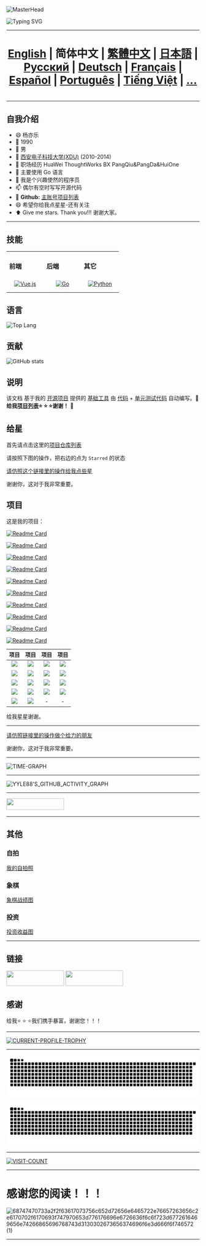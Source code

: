 ![MasterHead](https://user-images.githubusercontent.com/74038190/213910845-af37a709-8995-40d6-be59-724526e3c3d7.gif)

![Typing SVG](https://readme-typing-svg.demolab.com?font=Fira+Code&size=33&pause=1000&color=EBE912&width=999&lines=Hi+there+%F0%9F%91%8B%2C+Welcome+to+my+Page+%F0%9F%91%8B%2C+I'm+yyle88)

---

<!-- 这是一个注释，它不会在渲染时显示出来，这是语言选择的起始位置 -->

<h4 align="center" style="font-size: 2.0em;"><a href="README.md">English</a> | <strong>简体中文</strong> | <a href="locales/README.zh-Hant.md">繁體中文</a> | <a href="locales/README.ja.md">日本語</a> | <a href="locales/README.ru.md">Русский</a> | <a href="locales/README.de.md">Deutsch</a> | <a href="locales/README.fr.md">Français</a> | <a href="locales/README.es.md">Español</a> | <a href="locales/README.pt.md">Português</a> | <a href="locales/README.vi.md">Tiếng Việt</a> | <a href="LOCALE-MENU.md"><b>...</b></a></h4>

<!-- 这是一个注释，它不会在渲染时显示出来，这是语言选择的终止位置 -->

---

## 自我介绍

- 😄 杨亦乐
- 🔭 1990
- 🌱 男
- 👯 [西安电子科技大学(XDU)](https://www.xidian.edu.cn/) (2010-2014)
- 💼 职场经历 HuaWei ThoughtWorks BX PangQiu&PangDa&HuiOne
- 🤔 主要使用 Go 语言
- 💬 我是个兴趣使然的程序员
- 📫 偶尔有空时写写开源代码
- 🔗 **Github:** [主账号项目列表](https://github.com/yyle88?tab=repositories&type=public&sort=stargazers)
- 😄 希望你给我点星星-还有关注
- ⬆️ Give me stars. Thank you!!! 谢谢大家。

---

## 技能

<table width="465"><tr><td valign="top" width="33%">

### 前端

<div align="center">  
<a href="https://vuejs.org/" target="_blank"><img style="margin: 10px" src="https://profilinator.rishav.dev/skills-assets/vuejs-original-wordmark.svg" alt="Vue.js" height="50" /></a>  
</div>

</td><td valign="top" width="33%">

### 后端

<div align="center">  
<a href="https://go.dev/" target="_blank"><img style="margin: 10px" src="https://profilinator.rishav.dev/skills-assets/go-original.svg" alt="Go" height="50" /></a>  
</div>

</td><td valign="top" width="33%">

### 其它

<div align="center">  
<a href="https://www.python.org/" target="_blank"><img style="margin: 10px" src="https://profilinator.rishav.dev/skills-assets/python-original.svg" alt="Python" height="50" /></a>  
</div>

</td></tr></table>

## 语言

![Top Lang](https://github-readme-stats.vercel.app/api/top-langs/?username=yyle88&hide=html&card_width=465)

## 贡献

![GitHub stats](https://github-readme-stats.vercel.app/api?username=yyle88&show_icons=true&theme=radical&show=reviews,prs_merged,prs_merged_percentage&hide=contribs&card_width=465)

## 说明

该文档 基于我的 [开源项目](https://github.com/yyle88?tab=repositories&sort=stargazers) 提供的 [基础工具](https://github.com/yyle88/yyle88/blob/main/go.mod) 由 [代码](https://github.com/yyle88/yyle88/blob/main/yyle88.go) + [单元测试代码](https://github.com/yyle88/yyle88/blob/main/yyle88_test.go) 自动编写。🌟 **给我[项目列表](https://github.com/yyle88?tab=repositories&sort=stargazers)⭐ ⭐ ⭐谢谢！** 🌟

## 给星

首先请点击这里的[项目仓库列表](https://github.com/yyle88?tab=repositories)

请按照下图的操作，把右边的点为 `Starred` 的状态

[请仿照这个链接里的操作给我点些星](assets/请给我点星.jpg)

谢谢你，这对于我非常重要。

## 项目

这是我的项目：

<!-- 这是一个注释，它不会在渲染时显示出来，这是项目列表的起始位置 -->

<div align="left">

[![Readme Card](https://github-readme-stats.vercel.app/api/pin/?username=yyle88&repo=must&theme=cobalt2&unique=f3a758ba-c52e-4545-801f-4d43a1b0c25b)](https://github.com/yyle88/must)

[![Readme Card](https://github-readme-stats.vercel.app/api/pin/?username=yyle88&repo=sure&theme=great-gatsby&unique=e9c756e9-dd9a-41d4-9f4a-4601c164fdea)](https://github.com/yyle88/sure)

[![Readme Card](https://github-readme-stats.vercel.app/api/pin/?username=yyle88&repo=osexec&theme=catppuccin_latte&unique=2603dd45-4ff9-4fd5-b064-458fadb6674f)](https://github.com/yyle88/osexec)

[![Readme Card](https://github-readme-stats.vercel.app/api/pin/?username=yyle88&repo=gobtcsign&theme=blue-green&unique=2f345949-254d-4ce1-9d0c-0da7bce1d9b0)](https://github.com/yyle88/gobtcsign)

[![Readme Card](https://github-readme-stats.vercel.app/api/pin/?username=yyle88&repo=gormmom&theme=omni&unique=9a1dba82-4f15-4db3-af81-c2c6d492fe9e)](https://github.com/yyle88/gormmom)

[![Readme Card](https://github-readme-stats.vercel.app/api/pin/?username=yyle88&repo=done&theme=discord_old_blurple&unique=ba9e686a-ee7d-44fa-b0f3-2cd9e6d20a09)](https://github.com/yyle88/done)

[![Readme Card](https://github-readme-stats.vercel.app/api/pin/?username=yyle88&repo=tern&theme=slateorange&unique=04ab6e0e-1821-41d8-8002-59dfc538498b)](https://github.com/yyle88/tern)

[![Readme Card](https://github-readme-stats.vercel.app/api/pin/?username=yyle88&repo=formatgo&theme=shadow_red&unique=cf0dfa34-a2e4-44c4-be07-7073669463a2)](https://github.com/yyle88/formatgo)

[![Readme Card](https://github-readme-stats.vercel.app/api/pin/?username=yyle88&repo=erero&theme=github_dark_dimmed&unique=327d8919-538b-4495-badc-8cf7d6c5a172)](https://github.com/yyle88/erero)

[![Readme Card](https://github-readme-stats.vercel.app/api/pin/?username=yyle88&repo=syntaxgo&theme=city_lights&unique=46a65f4d-da16-4814-9a4d-0dad7c49c31d)](https://github.com/yyle88/syntaxgo)

</div>


<div align="left">

| 项目 | 项目 | 项目 | 项目 |
| :--: | :--: | :--: | :--: |
|<a href="https://github.com/yyle88/gotrontrx"><img src="https://img.shields.io/badge/gotrontrx-%2391C4A4.svg?style=flat&logoColor=white" height="24"></a> | <a href="https://github.com/yyle88/eroticgo"><img src="https://img.shields.io/badge/eroticgo-%23F7931E.svg?style=flat&logoColor=white" height="24"></a> | <a href="https://github.com/yyle88/osexistpath"><img src="https://img.shields.io/badge/osexistpath-%23FF1493.svg?style=flat&logoColor=white" height="24"></a> | <a href="https://github.com/yyle88/rese"><img src="https://img.shields.io/badge/rese-%2332CD32.svg?style=flat&logoColor=white" height="24"></a> | 
|<a href="https://github.com/yyle88/syncmap"><img src="https://img.shields.io/badge/syncmap-%237D5E7F.svg?style=flat&logoColor=white" height="24"></a> | <a href="https://github.com/yyle88/gormcngen"><img src="https://img.shields.io/badge/gormcngen-%2335A8D5.svg?style=flat&logoColor=white" height="24"></a> | <a href="https://github.com/yyle88/reggin"><img src="https://img.shields.io/badge/reggin-%238A2BE2.svg?style=flat&logoColor=white" height="24"></a> | <a href="https://github.com/yyle88/gormcls"><img src="https://img.shields.io/badge/gormcls-%232E8B57.svg?style=flat&logoColor=white" height="24"></a> | 
|<a href="https://github.com/yyle88/demojavabtcsign"><img src="https://img.shields.io/badge/demojavabtcsign-%23DC143C.svg?style=flat&logoColor=white" height="24"></a> | <a href="https://github.com/yyle88/zaplog"><img src="https://img.shields.io/badge/zaplog-%23FF4500.svg?style=flat&logoColor=white" height="24"></a> | <a href="https://github.com/yyle88/mutexmap"><img src="https://img.shields.io/badge/mutexmap-%237D4B91.svg?style=flat&logoColor=white" height="24"></a> | <a href="https://github.com/yyle88/sortslice"><img src="https://img.shields.io/badge/sortslice-%23FF6347.svg?style=flat&logoColor=white" height="24"></a> | 
|<a href="https://github.com/yyle88/gormcnm"><img src="https://img.shields.io/badge/gormcnm-%23FFD700.svg?style=flat&logoColor=white" height="24"></a> | <a href="https://github.com/yyle88/runpath"><img src="https://img.shields.io/badge/runpath-%23FF5733.svg?style=flat&logoColor=white" height="24"></a> | <a href="https://github.com/yyle88/neatjson"><img src="https://img.shields.io/badge/neatjson-%233CB371.svg?style=flat&logoColor=white" height="24"></a> | <a href="https://github.com/yyle88/printgo"><img src="https://img.shields.io/badge/printgo-%23ADFF2F.svg?style=flat&logoColor=white" height="24"></a> | 
|<a href="https://github.com/yyle88/simplejsonx"><img src="https://img.shields.io/badge/simplejsonx-%23F2D330.svg?style=flat&logoColor=white" height="24"></a> | <a href="https://github.com/yyle88/yyle88"><img src="https://img.shields.io/badge/yyle88-%23F09F3B.svg?style=flat&logoColor=white" height="24"></a> | - | - | 

</div>


<!-- 这是一个注释，它不会在渲染时显示出来，这是项目列表的终止位置 -->

给我星星谢谢。

---

[请仿照链接里的操作做个给力的朋友](assets/给力的朋友.jpg)

谢谢你，这对于我非常重要。

---

<img src="http://github-profile-summary-cards.vercel.app/api/cards/productive-time?username=yyle88&theme=radical&utcOffset=8.00" alt="TIME-GRAPH" width="465">

---

![YYLE88'S_GITHUB_ACTIVITY_GRAPH](https://github-readme-activity-graph.vercel.app/graph?username=yyle88&theme=github)

---

<!-- 这是一个注释，它不会在渲染时显示出来，这是其它项目的起始位置 -->

<a href="https://github.com/yyle88/yyle88/blob/main/OTHERS.md"><img src="https://img.shields.io/badge/MY+ORGANIZATIONS-%2320B2AA.svg?style=flat&logoColor=white" height="30" width="150"></a>

<!-- 这是一个注释，它不会在渲染时显示出来，这是其它项目的终止位置 -->

---

## 其他

### 自拍

[我的自拍照](assets/我的自拍照.jpg)

### 象棋

[象棋战绩图](assets/象棋战绩图.jpg)

### 投资

[投资收益图](assets/投资收益图.jpg)

---

## 链接

<a href="https://t.me/yyle88"><img src="https://img.shields.io/badge/-Telegram-f5e0dc?style=for-the-badge&logo=telegram&logoColor=27A0D9" height="40" width="150"></a>
<a href="https://www.youtube.com/@%E6%9D%A8%E4%BA%A6%E4%B9%901990/videos"><img src="https://img.shields.io/badge/-YouTube-f2cdcd?style=for-the-badge&logo=YouTube&logoColor=FF0000" height="40" width="150"></a>

## 感谢

给我⭐ ⭐ ⭐我们携手暴富，谢谢您！！！

---

[![CURRENT-PROFILE-TROPHY](https://github-profile-trophy.vercel.app/?username=yyle88)](https://github.com/yyle88)

---

![github contribution grid snake animation](https://raw.githubusercontent.com/yyle88/yyle88/snake/github-contribution-grid-snake-dark.svg#gh-dark-mode-only)

![github contribution grid snake animation](https://raw.githubusercontent.com/yyle88/yyle88/snake/github-contribution-grid-snake.svg#gh-light-mode-only)

---

[![VISIT-COUNT](https://visitcount.itsvg.in/api?id=yyle88&label=profile-views&pretty=true)](https://visitcount.itsvg.in)

---

# 感谢您的阅读！！！

![68747470733a2f2f63617073756c652d72656e6465722e76657263656c2e6170702f6170693f747970653d776176696e6726636f6c6f723d6772616469656e74266865696768743d3130302673656374696f6e3d666f6f746572 (1)](https://github.com/user-attachments/assets/e599b0c5-b812-4e11-908a-2bdec8c97c5f)

---
